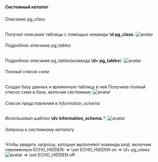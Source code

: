 ##### Системный каталог
###### Описание pg_class
Получил описание таблицы с помощью команды **\d pg_class**:
![avatar](https://sun9-23.userapi.com/impg/cL12nCZtjhp1RA8rsdC4lyWnHEsgGEDFgeti5Q/fgOEgcganS8.jpg?size=504x580&quality=96&sign=7aed6e602a1397878119b5453b206176&type=album)
###### Подробное описание pg_tables
Подробное описание pg_tables(команда **\d+ pg_tables**):
![avatar](https://sun9-48.userapi.com/impg/2UxncSnu0ny9C0Sl1Lt4SAXOoQhhrDTc0pFApA/xvhToPaPBDs.jpg?size=589x382&quality=96&sign=56f241eef0e1ba41261a5e8a716ccfda&type=album)
###### Полный список схем
Создал базу данных и временную таблицу в ней.Получила полный список схем в базе, включая системные:
![avatar](https://sun9-48.userapi.com/impg/SPpkVB7wqE4Q6f8rWtgFcizYAwnXoW5Y24il9w/-G1n3hx0sEI.jpg?size=537x469&quality=96&sign=53ef66b788704f68ed63e41543ed4d8e&type=album)
###### Список представлений в information_schema
Использовал шаблон **\dv information_schema.***:
![avatar](https://sun9-28.userapi.com/impg/oMCAUy86NXzudo7Asfgq74NRTtjauPjos18y1Q/V1yVH_4vNGg.jpg?size=559x562&quality=96&sign=ed4d4e568a519946ede0ba00d82a45d7&type=album)
######  Запросы к системному каталогу
Чтобы увидеть запросы, которые выполняют команды psql, включим переменную ECHO_HIDDEN:
=> \set ECHO_HIDDEN on
=> \d+ pg_views
![avatar](https://sun9-69.userapi.com/impg/inwqEBGxlyfqgbCSl8lAAd5jaXcMHhvQ7cMaZw/PQrhxWlRfpk.jpg?size=660x565&quality=96&sign=f30d2937050bf32fa0e82cdfc2696780&type=album)
=> \set ECHO_HIDDEN off

